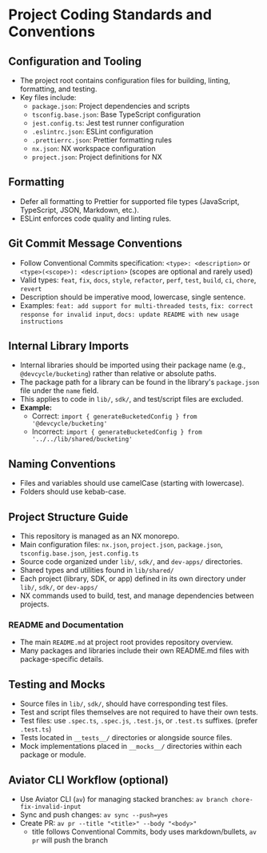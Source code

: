# Project Coding Standards and Conventions

## Configuration and Tooling

-   The project root contains configuration files for building, linting, formatting, and testing.
-   Key files include:
    -   `package.json`: Project dependencies and scripts
    -   `tsconfig.base.json`: Base TypeScript configuration
    -   `jest.config.ts`: Jest test runner configuration
    -   `.eslintrc.json`: ESLint configuration
    -   `.prettierrc.json`: Prettier formatting rules
    -   `nx.json`: NX workspace configuration
    -   `project.json`: Project definitions for NX

## Formatting

-   Defer all formatting to Prettier for supported file types (JavaScript, TypeScript, JSON, Markdown, etc.).
-   ESLint enforces code quality and linting rules.

## Git Commit Message Conventions

-   Follow Conventional Commits specification: `<type>: <description>` or `<type>(<scope>): <description>` (scopes are optional and rarely used)
-   Valid types: `feat`, `fix`, `docs`, `style`, `refactor`, `perf`, `test`, `build`, `ci`, `chore`, `revert`
-   Description should be imperative mood, lowercase, single sentence.
-   Examples: `feat: add support for multi-threaded tests`, `fix: correct response for invalid input`, `docs: update README with new usage instructions`

## Internal Library Imports

-   Internal libraries should be imported using their package name (e.g., `@devcycle/bucketing`) rather than relative or absolute paths.
-   The package path for a library can be found in the library's `package.json` file under the `name` field.
-   This applies to code in `lib/`, `sdk/`, and test/script files are excluded.
-   **Example:**
    -   Correct: `import { generateBucketedConfig } from '@devcycle/bucketing'`
    -   Incorrect: `import { generateBucketedConfig } from '../../lib/shared/bucketing'`

## Naming Conventions

-   Files and variables should use camelCase (starting with lowercase).
-   Folders should use kebab-case.

## Project Structure Guide

-   This repository is managed as an NX monorepo.
-   Main configuration files: `nx.json`, `project.json`, `package.json`, `tsconfig.base.json`, `jest.config.ts`
-   Source code organized under `lib/`, `sdk/`, and `dev-apps/` directories.
-   Shared types and utilities found in `lib/shared/`
-   Each project (library, SDK, or app) defined in its own directory under `lib/`, `sdk/`, or `dev-apps/`
-   NX commands used to build, test, and manage dependencies between projects.

### README and Documentation

-   The main `README.md` at project root provides repository overview.
-   Many packages and libraries include their own README.md files with package-specific details.

## Testing and Mocks

-   Source files in `lib/`, `sdk/`, should have corresponding test files.
-   Test and script files themselves are not required to have their own tests.
-   Test files: use `.spec.ts`, `.spec.js`, `.test.js`, or `.test.ts` suffixes. (prefer `.test.ts`)
-   Tests located in `__tests__/` directories or alongside source files.
-   Mock implementations placed in `__mocks__/` directories within each package or module.

## Aviator CLI Workflow (optional)

-   Use Aviator CLI (`av`) for managing stacked branches: `av branch chore-fix-invalid-input`
-   Sync and push changes: `av sync --push=yes`
-   Create PR: `av pr --title "<title>" --body "<body>"` 
    -   title follows Conventional Commits, body uses markdown/bullets, `av pr` will push the branch
